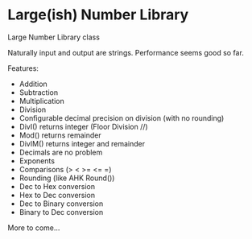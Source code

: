 # Large(ish) Number Library
Large Number Library class

Naturally input and output are strings.  Performance seems good so far.

Features:

* Addition
* Subtraction
* Multiplication
* Division
* Configurable decimal precision on division (with no rounding)
* DivI() returns integer (Floor Division //)
* Mod() returns remainder
* DivIM() returns integer and remainder
* Decimals are no problem
* Exponents
* Comparisons (> < >= <= =)
* Rounding (like AHK Round())
* Dec to Hex conversion
* Hex to Dec conversion
* Dec to Binary conversion
* Binary to Dec conversion

More to come...